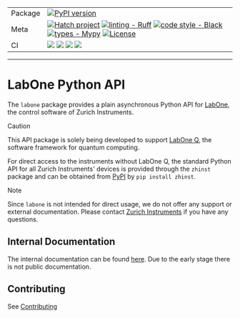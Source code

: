 | | |
| --- | --- |
| Package | [![PyPI version](https://badge.fury.io/py/labone.svg)](https://badge.fury.io/py/labone) |
| Meta | [![Hatch project](https://img.shields.io/badge/%F0%9F%A5%9A-Hatch-4051b5.svg)](https://github.com/pypa/hatch) [![linting - Ruff](https://img.shields.io/endpoint?url=https://raw.githubusercontent.com/charliermarsh/ruff/main/assets/badge/v0.json)](https://github.com/charliermarsh/ruff) [![code style - Black](https://img.shields.io/badge/code%20style-black-000000.svg)](https://github.com/psf/black) [![types - Mypy](https://img.shields.io/badge/types-Mypy-blue.svg)](https://github.com/python/mypy) [![License](https://img.shields.io/badge/License-Apache_2.0-blue.svg)](https://opensource.org/licenses/Apache-2.0)|
| CI | ![](https://github.com/zhinst/labone-python/actions/workflows/github-code-scanning/codeql/badge.svg) ![](https://codecov.io/gh/zhinst/labone-python/branch/main/graph/badge.svg?token=VUDDFQE20M) ![](https://github.com/zhinst/labone-python/actions/workflows/code_quality.yml/badge.svg) ![](https://github.com/zhinst/labone-python/actions/workflows/tests.yml/badge.svg) |
-----

# LabOne Python API

The `labone` package provides a plain asynchronous Python API for [LabOne](https://www.zhinst.com/labone), the control software of Zurich Instruments.

> [!CAUTION]
> This API package is solely being developed to support [LabOne Q](https://www.zhinst.com/quantum-computing-systems/labone-q), the software framework for quantum computing.
>
> For direct access to the instruments without LabOne Q, the standard Python API for all Zurich Instruments' devices is provided through the `zhinst` package and can be obtained from [PyPI](https://pypi.org/project/zhinst/) by `pip install zhinst`.
>

> [!NOTE]
> Since `labone` is not intended for direct usage, we do not offer any support
> or external documentation. Please contact [Zurich Instruments](mailto:info@zhinst.com) if you have any questions.

## Internal Documentation

The internal documentation can be found [here](http://docs.pages.zhinst.com/internal-documentation-hub/async_labone/index.html).
Due to the early stage there is not public documentation.

## Contributing

See [Contributing](CONTRIBUTING.md)
